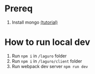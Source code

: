 # Prereq
1. Install mongo [(tutorial)](https://docs.mongodb.com/manual/tutorial/install-mongodb-on-os-x/#install-mongodb-community-edition-with-homebrew)

# How to run local dev
1. Run `npm i` in `/laguro` folder
2. Run `npm i` in `/laguro/client` folder
3. Run webpack dev server `npm run dev`
